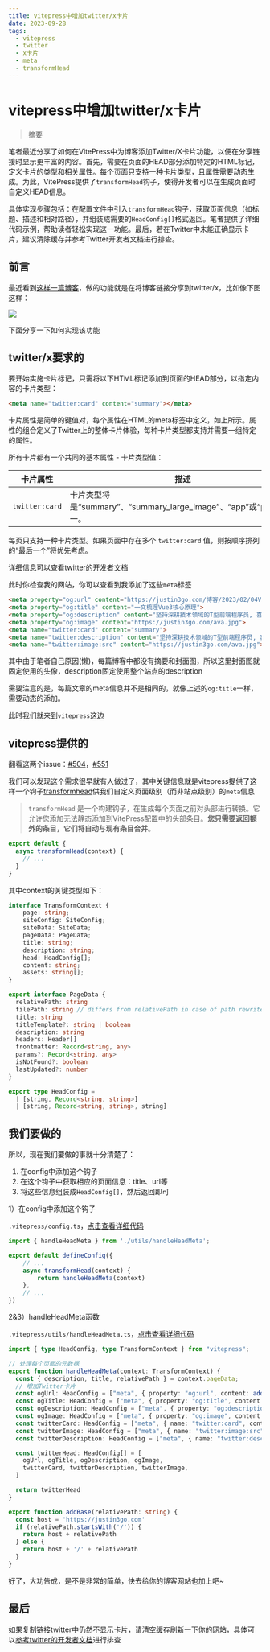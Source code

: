 ```yaml
---
title: vitepress中增加twitter/x卡片
date: 2023-09-28
tags: 
  - vitepress
  - twitter
  - x卡片
  - meta
  - transformHead
---
```


# vitepress中增加twitter/x卡片

> 摘要

<!-- DESC SEP -->

笔者最近分享了如何在VitePress中为博客添加Twitter/X卡片功能，以便在分享链接时显示更丰富的内容。首先，需要在页面的HEAD部分添加特定的HTML标记，定义卡片的类型和相关属性。每个页面只支持一种卡片类型，且属性需要动态生成。为此，VitePress提供了`transformHead`钩子，使得开发者可以在生成页面时自定义HEAD信息。

具体实现步骤包括：在配置文件中引入`transformHead`钩子，获取页面信息（如标题、描述和相对路径），并组装成需要的`HeadConfig[]`格式返回。笔者提供了详细代码示例，帮助读者轻松实现这一功能。最后，若在Twitter中未能正确显示卡片，建议清除缓存并参考Twitter开发者文档进行排查。

<!-- DESC SEP -->

## 前言

最近看到[这样一篇博客](https://www.toobug.net/article/web/2022/add-twitter-card-for-blog.html)，做的功能就是在将博客链接分享到twitter/x，比如像下图这样：

![](https://oss.justin3go.com/blogs/Pasted%20image%2020230928160327.png)

下面分享一下如何实现该功能

## twitter/x要求的

要开始实施卡片标记，只需将以下HTML标记添加到页面的HEAD部分，以指定内容的卡片类型：

```html
<meta name="twitter:card" content="summary"></meta>
```

卡片属性是简单的键值对，每个属性在HTML的meta标签中定义，如上所示。属性的组合定义了Twitter上的整体卡片体验，每种卡片类型都支持并需要一组特定的属性。

所有卡片都有一个共同的基本属性 - 卡片类型值：

|卡片属性|描述|
|---|---|
|`twitter:card`|卡片类型将是“summary”、“summary_large_image”、“app”或“player”之一。|

每页只支持一种卡片类型。如果页面中存在多个 `twitter:card` 值，则按顺序排列的“最后一个”将优先考虑。

详细信息可以查看[twitter的开发者文档](https://developer.twitter.com/en/docs/twitter-for-websites/cards/guides/getting-started)

此时你检查我的网站，你可以查看到我添加了这些`meta`标签

```html
<meta property="og:url" content="https://justin3go.com/博客/2023/02/04Vue3相关原理梳理.html">
<meta property="og:title" content="一文梳理Vue3核心原理">
<meta property="og:description" content="坚持深耕技术领域的T型前端程序员, 喜欢Vuejs、Nestjs, 还会点python、nlp、web3、后端">
<meta property="og:image" content="https://justin3go.com/ava.jpg">
<meta name="twitter:card" content="summary">
<meta name="twitter:description" content="坚持深耕技术领域的T型前端程序员, 喜欢Vuejs、Nestjs, 还会点python、nlp、web3、后端">
<meta name="twitter:image:src" content="https://justin3go.com/ava.jpg">
```

其中由于笔者自己原因(懒)，每篇博客中都没有摘要和封面图，所以这里封面图就固定使用的头像，description固定使用整个站点的description

需要注意的是，每篇文章的meta信息并不是相同的，就像上述的`og:title`一样，需要动态的添加。

此时我们就来到`vitepress`这边

## vitepress提供的

翻看这两个issue：[#504](https://github.com/vuejs/vitepress/issues/504)，[#551](https://github.com/vuejs/vitepress/issues/551)

我们可以发现这个需求很早就有人做过了，其中关键信息就是vitepress提供了这样一个钩子[transformhead](https://vitepress.dev/reference/site-config#transformhead)供我们自定义页面级别（而非站点级别）的`meta`信息

> `transformHead` 是一个构建钩子，在生成每个页面之前对头部进行转换。它允许您添加无法静态添加到VitePress配置中的头部条目。**您只需要返回额外的条目，它们将自动与现有条目合并**。

```ts
export default {
  async transformHead(context) {
    // ...
  }
}
```

其中context的关键类型如下：

```ts
interface TransformContext {
    page: string;
    siteConfig: SiteConfig;
    siteData: SiteData;
    pageData: PageData;
    title: string;
    description: string;
    head: HeadConfig[];
    content: string;
    assets: string[];
}

export interface PageData {
  relativePath: string
  filePath: string // differs from relativePath in case of path rewrites
  title: string
  titleTemplate?: string | boolean
  description: string
  headers: Header[]
  frontmatter: Record<string, any>
  params?: Record<string, any>
  isNotFound?: boolean
  lastUpdated?: number
}

export type HeadConfig =
  | [string, Record<string, string>]
  | [string, Record<string, string>, string]
```

## 我们要做的

所以，现在我们要做的事就十分清楚了：

1. 在config中添加这个钩子
2. 在这个钩子中获取相应的页面信息：title、url等
3. 将这些信息组装成`HeadConfig[]`，然后返回即可

1）在config中添加这个钩子

`.vitepress/config.ts`，[点击查看详细代码](https://github.com/Justin3go/justin3go.github.io/blob/master/docs/.vitepress/config.ts#L46)

```ts
import { handleHeadMeta } from './utils/handleHeadMeta';

export default defineConfig({
    // ...
	async transformHead(context) {
        return handleHeadMeta(context)
    },
    // ...
})
```

2&3）handleHeadMeta函数

`.vitepress/utils/handleHeadMeta.ts`，[点击查看详细代码](https://github.com/Justin3go/justin3go.github.io/blob/master/docs/.vitepress/utils/handleHeadMeta.ts)

```ts
import { type HeadConfig, type TransformContext } from "vitepress";

// 处理每个页面的元数据
export function handleHeadMeta(context: TransformContext) {
  const { description, title, relativePath } = context.pageData;
  // 增加Twitter卡片
  const ogUrl: HeadConfig = ["meta", { property: "og:url", content: addBase(relativePath.slice(0, -3)) + '.html' }]
  const ogTitle: HeadConfig = ["meta", { property: "og:title", content: title }]
  const ogDescription: HeadConfig = ["meta", { property: "og:description", content: description || context.description }]
  const ogImage: HeadConfig = ["meta", { property: "og:image", content: "https://justin3go.com/ava.jpg" }]
  const twitterCard: HeadConfig = ["meta", { name: "twitter:card", content: "summary" }]
  const twitterImage: HeadConfig = ["meta", { name: "twitter:image:src", content: "https://justin3go.com/ava.jpg" }]
  const twitterDescription: HeadConfig = ["meta", { name: "twitter:description", content: description || context.description }]

  const twitterHead: HeadConfig[] = [
    ogUrl, ogTitle, ogDescription, ogImage,
    twitterCard, twitterDescription, twitterImage,
  ]

  return twitterHead
}

export function addBase(relativePath: string) {
  const host = 'https://justin3go.com'
  if (relativePath.startsWith('/')) {
    return host + relativePath
  } else {
    return host + '/' + relativePath
  }
}
```

好了，大功告成，是不是非常的简单，快去给你的博客网站也加上吧~

## 最后

如果复制链接twitter中仍然不显示卡片，请清空缓存刷新一下你的网站，具体可以[参考twitter的开发者文档](https://developer.twitter.com/en/docs/twitter-for-websites/cards/guides/getting-started#crawling)进行排查



